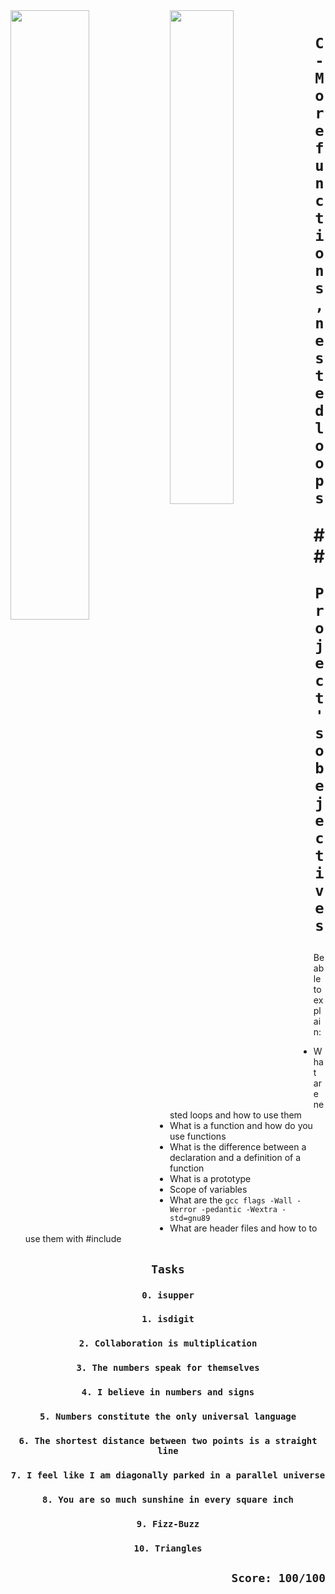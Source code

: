<img align=left width="50%" src="https://cdn.educba.com/academy/wp-content/uploads/2020/02/nested-loop-in-c.jpg.webp" />
<img align=left width="45%" src="https://encrypted-tbn0.gstatic.com/images?q=tbn:ANd9GcTNF0wjGcN9ql4wB5bk8HGHENLtORgmK1YA4Q&usqp=CAU" />

# <p align=center>`C - More functions, nested loops`</p>## <p align=center> `Project's obejectives` </p>
Be able to explain:
- What are nested loops and how to use them
- What is a function and how do you use functions
- What is the difference between a declaration and a definition of a function
- What is a prototype
- Scope of variables
- What are the `gcc flags -Wall -Werror -pedantic -Wextra -std=gnu89`
- What are header files and how to to use them with #include

## <p align=center>`Tasks`</p>

### <p align=center>`0. isupper`</p>
### <p align=center>`1. isdigit`</p>
### <p align=center>`2. Collaboration is multiplication`</p>
### <p align=center>`3. The numbers speak for themselves`</p>
### <p align=center>`4. I believe in numbers and signs`</p>
### <p align=center>`5. Numbers constitute the only universal language`</p>
### <p align=center>`6. The shortest distance between two points is a straight line`</p>
### <p align=center>`7. I feel like I am diagonally parked in a parallel universe`</p>
### <p align=center>`8. You are so much sunshine in every square inch`</p>
### <p align=center>`9. Fizz-Buzz`</p>
### <p align=center>`10. Triangles`</p>

## <p align=right>`Score: 100/100`</p>
